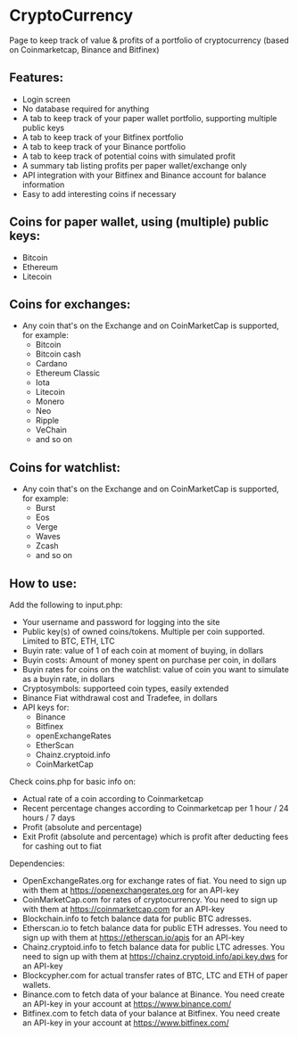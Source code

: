 # CryptoCurrency
Page to keep track of value & profits of a portfolio of cryptocurrency (based on Coinmarketcap, Binance and Bitfinex)

## Features:
- Login screen
- No database required for anything
- A tab to keep track of your paper wallet portfolio, supporting multiple public keys
- A tab to keep track of your Bitfinex portfolio
- A tab to keep track of your Binance portfolio
- A tab to keep track of potential coins with simulated profit
- A summary tab listing profits per paper wallet/exchange only
- API integration with your Bitfinex and Binance account for balance information
- Easy to add interesting coins if necessary

## Coins for paper wallet, using (multiple) public keys:
- Bitcoin
- Ethereum
- Litecoin

## Coins for exchanges:
- Any coin that's on the Exchange and on CoinMarketCap is supported, for example:
   - Bitcoin
   - Bitcoin cash
   - Cardano
   - Ethereum Classic
   - Iota
   - Litecoin
   - Monero
   - Neo
   - Ripple
   - VeChain
   - and so on

## Coins for watchlist:
- Any coin that's on the Exchange and on CoinMarketCap is supported, for example:
   - Burst
   - Eos
   - Verge
   - Waves
   - Zcash
   - and so on

## How to use:

Add the following to input.php:
- Your username and password for logging into the site
- Public key(s) of owned coins/tokens. Multiple per coin supported. Limited to BTC, ETH, LTC
- Buyin rate: value of 1 of each coin at moment of buying, in dollars
- Buyin costs: Amount of money spent on purchase per coin, in dollars
- Buyin rates for coins on the watchlist: value of coin you want to simulate as a buyin rate, in dollars
- Cryptosymbols: supporteed coin types, easily extended
- Binance Fiat withdrawal cost and Tradefee, in dollars
- API keys for:
   - Binance
   - Bitfinex
   - openExchangeRates
   - EtherScan
   - Chainz.cryptoid.info
   - CoinMarketCap

Check coins.php for basic info on:
- Actual rate of a coin according to Coinmarketcap
- Recent percentage changes according to Coinmarketcap per 1 hour / 24 hours / 7 days
- Profit (absolute and percentage)
- Exit Profit (absolute and percentage) which is profit after deducting fees for cashing out to fiat

Dependencies:
- OpenExchangeRates.org for exchange rates of fiat. You need to sign up with them at https://openexchangerates.org for an API-key
- CoinMarketCap.com for rates of cryptocurrency. You need to sign up with them at https://coinmarketcap.com for an API-key
- Blockchain.info to fetch balance data for public BTC adresses.
- Etherscan.io to fetch balance data for public ETH adresses. You need to sign up with them at https://etherscan.io/apis for an API-key
- Chainz.cryptoid.info to fetch balance data for public LTC adresses. You need to sign up with them at https://chainz.cryptoid.info/api.key.dws for an API-key
- Blockcypher.com for actual transfer rates of BTC, LTC and ETH of paper wallets.
- Binance.com to fetch data of your balance at Binance. You need create an API-key in your account at https://www.binance.com/
- Bitfinex.com to fetch data of your balance at Bitfinex. You need create an API-key in your account at https://www.bitfinex.com/
